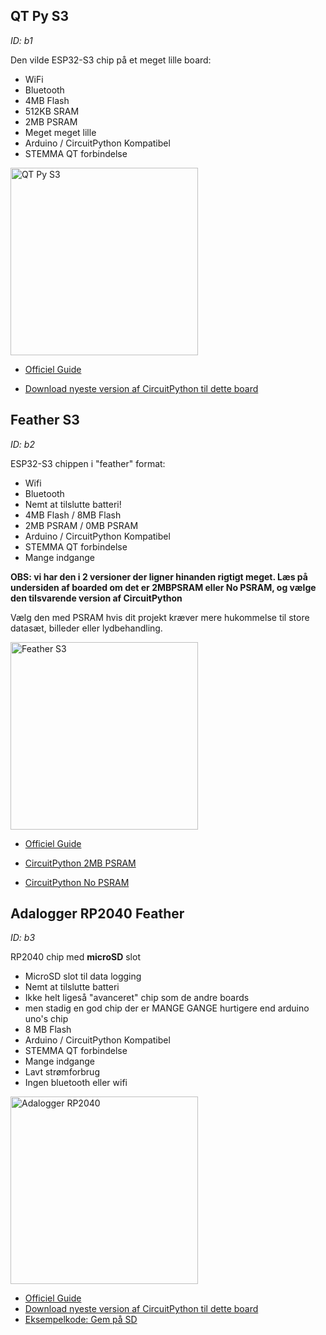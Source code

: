 ## QT Py S3

*ID: b1*

Den vilde ESP32-S3 chip på et meget lille board:
- WiFi
- Bluetooth
- 4MB Flash
- 512KB SRAM
- 2MB PSRAM
- Meget meget lille
- Arduino / CircuitPython Kompatibel
- STEMMA QT forbindelse

<img src="https://cdn-learn.adafruit.com/assets/assets/000/123/012/large1024/adafruit_products_5426-05.jpg?1690380299" alt="QT Py S3" width="300"/>


- [Officiel Guide](https://learn.adafruit.com/adafruit-qt-py-esp32-s3)

- [Download nyeste version af CircuitPython til dette board](https://circuitpython.org/board/adafruit_qtpy_esp32s3_4mbflash_2mbpsram/)


## Feather S3
*ID: b2*

ESP32-S3 chippen i "feather" format:
- Wifi
- Bluetooth
- Nemt at tilslutte batteri!
- 4MB Flash / 8MB Flash
- 2MB PSRAM / 0MB PSRAM
- Arduino / CircuitPython Kompatibel
- STEMMA QT forbindelse
- Mange indgange

**OBS: vi har den i 2 versioner der ligner hinanden rigtigt meget. Læs på undersiden af boarded om det er 2MBPSRAM eller No PSRAM, og vælge den tilsvarende version af CircuitPython**

Vælg den med PSRAM hvis dit projekt kræver mere hukommelse til store datasæt, billeder eller lydbehandling.

<img src="https://cdn-learn.adafruit.com/assets/assets/000/118/373/large1024/adafruit_products_FESPS3_top.jpg?1675965407" alt="Feather S3" width="300"/>

- [Officiel Guide](https://learn.adafruit.com/adafruit-esp32-s3-feather)

- [CircuitPython 2MB PSRAM](https://circuitpython.org/board/adafruit_feather_esp32s3_4mbflash_2mbpsram/)

- [CircuitPython No PSRAM](https://circuitpython.org/board/adafruit_feather_esp32s3_nopsram/)





## Adalogger RP2040 Feather

*ID: b3*

RP2040 chip med **microSD** slot

- MicroSD slot til data logging
- Nemt at tilslutte batteri
- Ikke helt ligeså "avanceret" chip som de andre boards
- men stadig en god chip der er MANGE GANGE hurtigere end arduino uno's chip
- 8 MB Flash
- Arduino / CircuitPython Kompatibel
- STEMMA QT forbindelse
- Mange indgange
- Lavt strømforbrug
- Ingen bluetooth eller wifi




<img src="https://cdn-shop.adafruit.com/970x728/5980-00.jpg" alt="Adalogger RP2040" width="300"/>  

- [Officiel Guide](https://learn.adafruit.com/adafruit-feather-rp2040-adalogger)  
- [Download nyeste version af CircuitPython til dette board](https://circuitpython.org/board/adafruit_feather_rp2040_adalogger/)
- [Eksempelkode: Gem på SD](https://learn.adafruit.com/adafruit-feather-rp2040-adalogger/sd-card#sd-card-write-test-3153417)